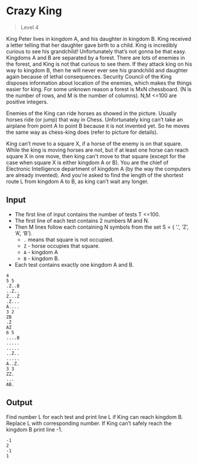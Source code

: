 # Crazy King
>
> Level 4

King Peter lives in kingdom A, and his daughter in kingdom B.
King received a letter telling that her daughter gave birth to a child.
King is incredibly curious to see his grandchild! 
Unfortunately that’s not gonna be that easy.
Kingdoms A and B are separated by a forest.
There are lots of enemies in the forest, and King is not that curious to see them.
If they attack king on his way to kingdom B, then he will never ever see his grandchild and daughter again because of lethal consequences.
Security Council of the King disposes information about location of the enemies, which makes the things easier for king.
For some unknown reason a forest is MxN chessboard.
(N is the number of rows, and M is the number of columns).
N,M <=100 are positive integers.

Enemies of the King can ride horses as showed in the picture. 
Usually horses ride (or jump) that way in Chess.
Unfortunately king can’t take an airplane from point A to point B because it is not invented yet.
So he moves the same way as chess-king does (refer to picture for details).   
 
King can’t move to a square X, if a horse of the enemy is on that square.
While the king is moving horses are not, but if at least one horse can reach square X in one move, then king can't move to that square (except for the case when square X is either kingdom A or B).
You are the chief of Electronic Intelligence department of kingdom A (by the way the computers are already invented).
And you’re asked to find the length of the shortest route L from kingdom A to B, as king can’t wait any longer.

## Input

- The first line of input contains the number of tests T <=100. 
- The first line of each test contains 2 numbers M and N. 
- Then M lines follow each containing N symbols from the set S = { ‘.’, ‘Z’, ‘A’, ‘B’}.
  - `.` means that square is not occupied.
  - `Z` - horse occupies that square.
  - `A` - kingdom A
  - `B` - kingdom B.
- Each test contains exactly one kingdom A and B.

```
4
5 5
.Z..B
..Z..
Z...Z
.Z...
A....
3 2
ZB
.Z
AZ
6 5
....B
.....
.....
..Z..
.....
A..Z.
3 3
ZZ.
...
AB.
```

## Output

Find number L for each test and print line L if King can reach kingdom B. Replace L with corresponding number. If King can’t safely reach the kingdom B print line -1.
 
```
-1
2
-1
1
```